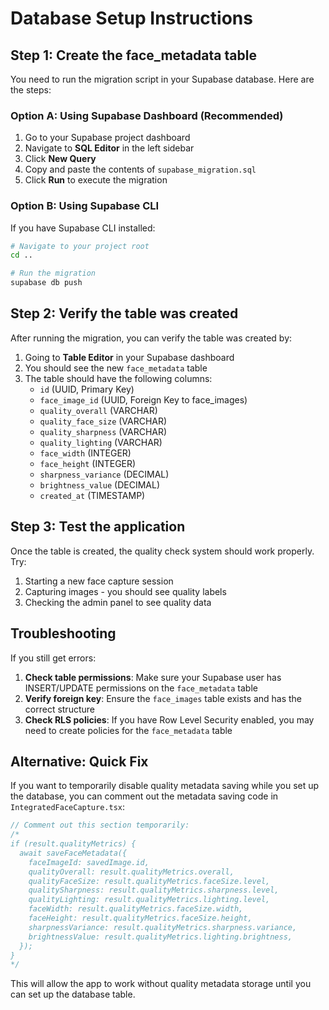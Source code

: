 # Database Setup Instructions

## Step 1: Create the face_metadata table

You need to run the migration script in your Supabase database. Here are the steps:

### Option A: Using Supabase Dashboard (Recommended)

1. Go to your Supabase project dashboard
2. Navigate to **SQL Editor** in the left sidebar
3. Click **New Query**
4. Copy and paste the contents of `supabase_migration.sql`
5. Click **Run** to execute the migration

### Option B: Using Supabase CLI

If you have Supabase CLI installed:

```bash
# Navigate to your project root
cd ..

# Run the migration
supabase db push
```

## Step 2: Verify the table was created

After running the migration, you can verify the table was created by:

1. Going to **Table Editor** in your Supabase dashboard
2. You should see the new `face_metadata` table
3. The table should have the following columns:
   - `id` (UUID, Primary Key)
   - `face_image_id` (UUID, Foreign Key to face_images)
   - `quality_overall` (VARCHAR)
   - `quality_face_size` (VARCHAR)
   - `quality_sharpness` (VARCHAR)
   - `quality_lighting` (VARCHAR)
   - `face_width` (INTEGER)
   - `face_height` (INTEGER)
   - `sharpness_variance` (DECIMAL)
   - `brightness_value` (DECIMAL)
   - `created_at` (TIMESTAMP)

## Step 3: Test the application

Once the table is created, the quality check system should work properly. Try:

1. Starting a new face capture session
2. Capturing images - you should see quality labels
3. Checking the admin panel to see quality data

## Troubleshooting

If you still get errors:

1. **Check table permissions**: Make sure your Supabase user has INSERT/UPDATE permissions on the `face_metadata` table
2. **Verify foreign key**: Ensure the `face_images` table exists and has the correct structure
3. **Check RLS policies**: If you have Row Level Security enabled, you may need to create policies for the `face_metadata` table

## Alternative: Quick Fix

If you want to temporarily disable quality metadata saving while you set up the database, you can comment out the metadata saving code in `IntegratedFaceCapture.tsx`:

```typescript
// Comment out this section temporarily:
/*
if (result.qualityMetrics) {
  await saveFaceMetadata({
    faceImageId: savedImage.id,
    qualityOverall: result.qualityMetrics.overall,
    qualityFaceSize: result.qualityMetrics.faceSize.level,
    qualitySharpness: result.qualityMetrics.sharpness.level,
    qualityLighting: result.qualityMetrics.lighting.level,
    faceWidth: result.qualityMetrics.faceSize.width,
    faceHeight: result.qualityMetrics.faceSize.height,
    sharpnessVariance: result.qualityMetrics.sharpness.variance,
    brightnessValue: result.qualityMetrics.lighting.brightness,
  });
}
*/
```

This will allow the app to work without quality metadata storage until you can set up the database table.

